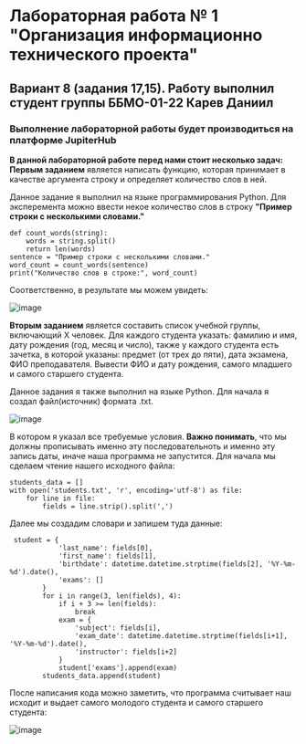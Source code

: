 # Лабораторная работа № 1 "Организация информационно технического проекта"

## Вариант 8 (задания 17,15). Работу выполнил студент группы ББМО-01-22 Карев Даниил

### Выполнение лабораторной работы будет производиться на платформе JupiterHub


**В данной лабораторной работе перед нами стоит несколько задач:**
**Первым заданием** является написать функцию, которая принимает в качестве аргумента строку и определяет количество слов в ней.

Данное задание я выполнил на языке программирования Python. Для эксперемента можно ввести некое количество слов в строку **"Пример строки с несколькими словами."**
```
def count_words(string):
    words = string.split()
    return len(words)
sentence = "Пример строки с несколькими словами."
word_count = count_words(sentence)
print("Количество слов в строке:", word_count)
```

Соответственно, в результате мы можем увидеть:

![image](https://github.com/DandySimons550/labs1/assets/133861248/8a557893-77ec-45a4-a585-9473e43f321b)




**Вторым заданием** является составить список учебной группы, включающий Х человек. Для каждого студента указать: фамилию и имя, дату рождения (год, месяц и число), также у каждого студента есть зачетка, в которой указаны: предмет (от трех до пяти), дата экзамена, ФИО преподавателя. Вывести ФИО и дату рождения, самого младшего и самого старшего студента.


Данное задания я также выполнил на языке Python. Для начала я создал файл(источник) формата .txt.

![image](https://github.com/DandySimons550/labs1/assets/133861248/9b794055-2460-429d-ae3d-d6360c8300cd)

В котором я указал все требуемые условия.  **Важно понимать**, что мы должны прописывать именно эту последовательноть и именно эту запись даты, иначе наша программа не запустится. Для начала мы сделаем чтение нашего исходного файла:

```
students_data = []  
with open('students.txt', 'r', encoding='utf-8') as file:
    for line in file:
        fields = line.strip().split(',')
```

Далее мы создадим словари и запишем туда данные:
```
 student = {
            'last_name': fields[0],
            'first_name': fields[1],
            'birthdate': datetime.datetime.strptime(fields[2], '%Y-%m-%d').date(),
            'exams': []
        }
        for i in range(3, len(fields), 4):
            if i + 3 >= len(fields):
                break  
            exam = {
                'subject': fields[i],
                'exam_date': datetime.datetime.strptime(fields[i+1], '%Y-%m-%d').date(),
                'instructor': fields[i+2]
            }
            student['exams'].append(exam)
        students_data.append(student)
```

После написания кода можно заметить, что программа считывает наш исходит и выдает самого молодого студента и самого старшего студента:

![image](https://github.com/DandySimons550/labs1/assets/133861248/fcbfd96a-cd54-43d0-af22-b9a257e5198b)

